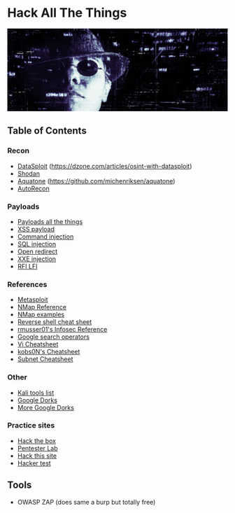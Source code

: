 # Hack All The Things
![Hacker logo](/images/top.jpg) 

## Table of Contents
### Recon
 * [DataSploit](https://github.com/DataSploit/datasploit) 
   (https://dzone.com/articles/osint-with-datasploit)
 * [Shodan](https://www.shodan.io/)
 * [Aquatone](https://www.kitploit.com/2017/07/aquatone-tool-for-domain-flyovers.html)
   (https://github.com/michenriksen/aquatone)
 * [AutoRecon](https://github.com/Tib3rius/AutoRecon)
### Payloads
 * [Payloads all the things](https://github.com/swisskyrepo/PayloadsAllTheThings#payloads-all-the-things-)
 * [XSS payload](https://github.com/payloadbox/xss-payload-list#-cross-site-scripting--xss--vulnerability-payload-list-)
 * [Command injection](https://github.com/payloadbox/command-injection-payload-list#command-injection-payload-list)
 * [SQL injection](https://github.com/payloadbox/sql-injection-payload-list#sql-injection-payload-list)
 * [Open redirect](https://github.com/payloadbox/open-redirect-payload-list#open-redirect-payload-list)
 * [XXE injection](https://github.com/payloadbox/xxe-injection-payload-list#xml-external-entity-xxe-injection-payload-list)
 * [RFI LFI](https://github.com/payloadbox/rfi-lfi-payload-list#rfilfi-payload-list)
### References
 * [Metasploit](https://github.com/rapid7/metasploit-framework/wiki)
 * [NMap Reference](https://github.com/4n0nh3r0/nmap#nmap-reference-guide)
 * [NMap examples](https://linuxhint.com/30_nmap_examples/)
 * [Reverse shell cheat sheet](https://highon.coffee/blog/reverse-shell-cheat-sheet/)
 * [rmusser01's Infosec Reference](https://github.com/rmusser01/Infosec_Reference)
 * [Google search operators](https://www.ma-no.org/en/security/google-hacking-secrets-the-hidden-codes-of-google)
 * [Vi Cheatsheet](https://www2.seas.gwu.edu/~mems/ece215/reference/vi-cheatsheet.pdf)
 * [kobs0N's Cheatsheet](https://github.com/kobs0N/Hacking-Cheatsheet)
 * [Subnet Cheatsheet](https://packetlife.net/media/library/15/IPv4_Subnetting.pdf)
### Other
 * [Kali tools list](https://tools.kali.org/tools-listing)
 * [Google Dorks](DORKS)
 * [More Google Dorks](https://hackersonlineclub.com/google-hacking/)
### Practice sites
 * [Hack the box](https://www.hackthebox.eu/)
 * [Pentester Lab](https://pentesterlab.com/)
 * [Hack this site](https://www.hackthissite.org/)
 * [Hacker test](https://www.hackertest.net/)

## Tools
- OWASP ZAP (does same a burp but totally free)
